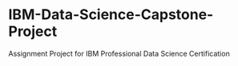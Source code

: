 # IBM-Data-Science-Capstone-Project
Assignment Project for IBM Professional Data Science Certification
